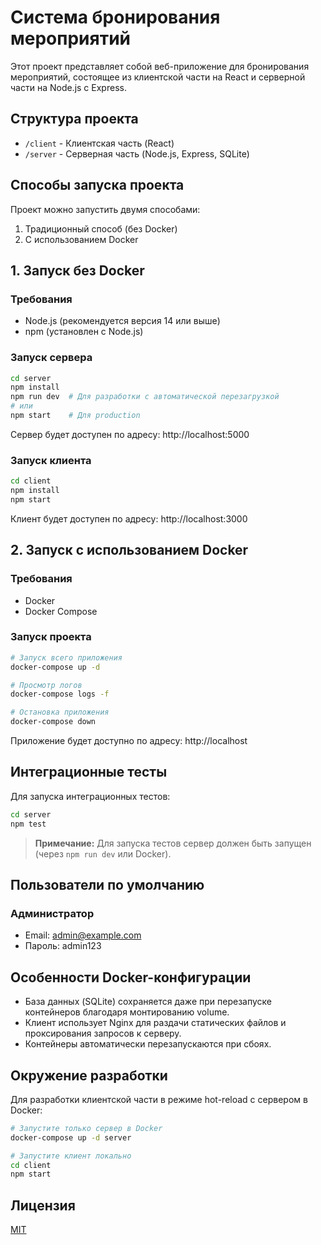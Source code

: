 # Система бронирования мероприятий

Этот проект представляет собой веб-приложение для бронирования мероприятий, состоящее из клиентской части на React и серверной части на Node.js с Express.

## Структура проекта

- `/client` - Клиентская часть (React)
- `/server` - Серверная часть (Node.js, Express, SQLite)

## Способы запуска проекта

Проект можно запустить двумя способами:
1. Традиционный способ (без Docker)
2. С использованием Docker

## 1. Запуск без Docker

### Требования

- Node.js (рекомендуется версия 14 или выше)
- npm (установлен с Node.js)

### Запуск сервера

```bash
cd server
npm install
npm run dev  # Для разработки с автоматической перезагрузкой
# или
npm start    # Для production
```

Сервер будет доступен по адресу: http://localhost:5000

### Запуск клиента

```bash
cd client
npm install
npm start
```

Клиент будет доступен по адресу: http://localhost:3000

## 2. Запуск с использованием Docker

### Требования

- Docker
- Docker Compose

### Запуск проекта

```bash
# Запуск всего приложения
docker-compose up -d

# Просмотр логов
docker-compose logs -f

# Остановка приложения
docker-compose down
```

Приложение будет доступно по адресу: http://localhost

## Интеграционные тесты

Для запуска интеграционных тестов:

```bash
cd server
npm test
```

> **Примечание:** Для запуска тестов сервер должен быть запущен (через `npm run dev` или Docker).

## Пользователи по умолчанию

### Администратор
- Email: admin@example.com
- Пароль: admin123

## Особенности Docker-конфигурации

- База данных (SQLite) сохраняется даже при перезапуске контейнеров благодаря монтированию volume.
- Клиент использует Nginx для раздачи статических файлов и проксирования запросов к серверу.
- Контейнеры автоматически перезапускаются при сбоях.

## Окружение разработки

Для разработки клиентской части в режиме hot-reload с сервером в Docker:

```bash
# Запустите только сервер в Docker
docker-compose up -d server

# Запустите клиент локально
cd client
npm start
```

## Лицензия

[MIT](LICENSE) 